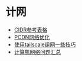 # 计网
- [CIDR参考表格](./CIDR参考表格.md)
- [PCDN网络优化](./PCDN网络优化.md)
- [使用tailscale组网一些技巧](./使用tailscale组网一些技巧.md)
- [计算机网络问题汇总](./计算机网络问题汇总.md)
